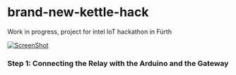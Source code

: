 # brand-new-kettle-hack

Work in progress, project for intel IoT hackathon in Fürth

[![ScreenShot](http://img.youtube.com/vi/SYVLxLvdhpY/0.jpg)](https://www.youtube.com/watch?v=SYVLxLvdhpY)



### Step 1: Connecting the Relay with the Arduino and the Gateway



